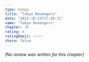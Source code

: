```yaml
---
type: manga
title: "Tokyo Revengers"
date: "2023-10-23T17:20:31"
name: "Tokyo Revengers"
chapter: 76
rating: 4
ratingEmoji: ⭐️⭐️⭐️⭐️
share: false
---
```


_[No review was written for this chapter]_
